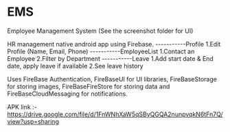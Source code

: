# EMS
Employee Management System
(See the screenshot folder for UI)

HR management native android app using Firebase. 
-----------Profile
             1.Edit Profile (Name, Email, Phone)
-----------EmployeeList
           1.Contact an Employee
           2.Filter by Department
-----------Leave
           1.Add start date & End date, apply leave if available
           2.See leave history
           
           
Uses FireBase Authentication, FireBaseUI for UI libraries, FireBaseStorage for storing images, FireBaseFireStore for storing data and FireBaseCloudMessaging for notifications.

APK link :- https://drive.google.com/file/d/1FnWNhXaW5qSByQGQA2nunpvqkN6tFn7Q/view?usp=sharing

